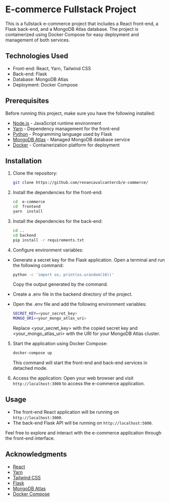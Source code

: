 
# E-commerce Fullstack Project

This is a fullstack e-commerce project that includes a React front-end, a Flask back-end, and a MongoDB Atlas database. The project is containerized using Docker Compose for easy deployment and management of both services.

## Technologies Used

- Front-end: React, Yarn, Tailwind CSS
- Back-end: Flask
- Database: MongoDB Atlas
- Deployment: Docker Compose
  
## Prerequisites
  
Before running this project, make sure you have the following installed:

- [Node.js](https://nodejs.org) - JavaScript runtime environment
- [Yarn](https://yarnpkg.com) - Dependency management for the front-end
- [Python](https://www.python.org) - Programming language used by Flask
- [MongoDB Atlas](https://www.mongodb.com/cloud/atlas) - Managed MongoDB database service
- [Docker](https://www.docker.com) - Containerization platform for deployment

  

## Installation

1. Clone the repository:

	```bash
	git clone https://github.com/renancavalcantercb/e-commerce/
	```

  

2. Install the dependencies for the front-end:

  

	```bash
	cd  e-commerce
	cd  frontend
	yarn  install
	```

  

3. Install the dependencies for the back-end:

	```bash
	cd ..
	cd backend
	pip install -r requirements.txt
	```
	
4. Configure environment variables:

- Generate a secret key for the Flask application. Open a terminal and run the following command:

	```bash
	python -c 'import os; print(os.urandom(16))'
	```	
	Copy the output generated by the command.
	
- Create a .env file in the backend directory of the project.
- Open the .env file and add the following environment variables:

	```bash
	SECRET_KEY=<your_secret_key>
	MONGO_URI=<your_mongo_atlas_uri>
	```
	
	Replace <your_secret_key> with the copied secret key and <your_mongo_atlas_uri> with the URI for your MongoDB Atlas cluster.

5. Start the application using Docker Compose:

	```bash
	docker-compose up
	```
	This command will start the front-end and back-end services in detached mode.
	
6. Access the application:
	Open your web browser and visit `http://localhost:3000` to access the e-commerce application.

## Usage

- The front-end React application will be running on `http://localhost:3000`.
- The back-end Flask API will be running on `http://localhost:5000`.

Feel free to explore and interact with the e-commerce application through the front-end interface.

## Acknowledgments

- [React](https://reactjs.org)
- [Yarn](https://yarnpkg.com)
- [Tailwind CSS](https://tailwindcss.com)
- [Flask](https://flask.palletsprojects.com)
- [MongoDB Atlas](https://www.mongodb.com/cloud/atlas)
- [Docker Compose](https://docs.docker.com/compose)
